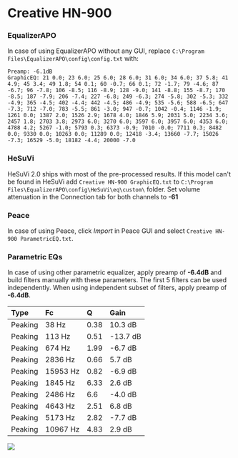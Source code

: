 # Creative HN-900

### EqualizerAPO
In case of using EqualizerAPO without any GUI, replace `C:\Program Files\EqualizerAPO\config\config.txt`
with:
```
Preamp: -6.1dB
GraphicEQ: 21 0.0; 23 6.0; 25 6.0; 28 6.0; 31 6.0; 34 6.0; 37 5.8; 41 4.9; 45 3.4; 49 1.8; 54 0.1; 60 -0.7; 66 0.1; 72 -1.7; 79 -4.6; 87 -6.7; 96 -7.8; 106 -8.5; 116 -8.9; 128 -9.0; 141 -8.8; 155 -8.7; 170 -8.5; 187 -7.9; 206 -7.4; 227 -6.8; 249 -6.3; 274 -5.8; 302 -5.3; 332 -4.9; 365 -4.5; 402 -4.4; 442 -4.5; 486 -4.9; 535 -5.6; 588 -6.5; 647 -7.3; 712 -7.0; 783 -5.5; 861 -3.0; 947 -0.7; 1042 -0.4; 1146 -1.9; 1261 0.0; 1387 2.0; 1526 2.9; 1678 4.0; 1846 5.9; 2031 5.0; 2234 3.6; 2457 1.8; 2703 3.8; 2973 6.0; 3270 6.0; 3597 6.0; 3957 6.0; 4353 6.0; 4788 4.2; 5267 -1.0; 5793 0.3; 6373 -0.9; 7010 -0.0; 7711 0.3; 8482 0.0; 9330 0.0; 10263 0.0; 11289 0.0; 12418 -3.4; 13660 -7.7; 15026 -7.3; 16529 -5.0; 18182 -4.4; 20000 -7.0
```

### HeSuVi
HeSuVi 2.0 ships with most of the pre-processed results. If this model can't be found in HeSuVi add
`Creative HN-900 GraphicEQ.txt` to `C:\Program Files\EqualizerAPO\config\HeSuVi\eq\custom\` folder.
Set volume attenuation in the Connection tab for both channels to **-61**

### Peace
In case of using Peace, click *Import* in Peace GUI and select `Creative HN-900 ParametricEQ.txt`.

### Parametric EQs
In case of using other parametric equalizer, apply preamp of **-6.4dB** and build filters manually
with these parameters. The first 5 filters can be used independently.
When using independent subset of filters, apply preamp of **-6.4dB**.

| Type    | Fc       |    Q | Gain     |
|:--------|:---------|:-----|:---------|
| Peaking | 38 Hz    | 0.38 | 10.3 dB  |
| Peaking | 113 Hz   | 0.51 | -13.7 dB |
| Peaking | 674 Hz   | 1.99 | -6.7 dB  |
| Peaking | 2836 Hz  | 0.66 | 5.7 dB   |
| Peaking | 15953 Hz | 0.82 | -6.9 dB  |
| Peaking | 1845 Hz  | 6.33 | 2.6 dB   |
| Peaking | 2486 Hz  | 6.6  | -4.0 dB  |
| Peaking | 4643 Hz  | 2.51 | 6.8 dB   |
| Peaking | 5173 Hz  | 2.82 | -7.7 dB  |
| Peaking | 10967 Hz | 4.83 | 2.9 dB   |

![](https://raw.githubusercontent.com/jaakkopasanen/AutoEq/master/results/rtings/avg/Creative%20HN-900/Creative%20HN-900.png)
